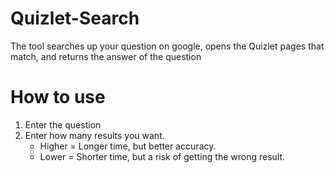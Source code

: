 # Quizlet-Search
The tool searches up your question on google, opens the Quizlet pages that match, and returns the answer of the question

# How to use
1. Enter the question
2. Enter how many results you want. 
      - Higher = Longer time, but better accuracy.
      - Lower = Shorter time, but a risk of getting the wrong result.
